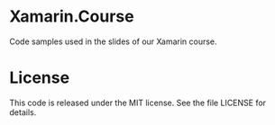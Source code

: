 # Xamarin.Course
Code samples used in the slides of our Xamarin course.

# License
This code is released under the MIT license. See the file LICENSE for details.
